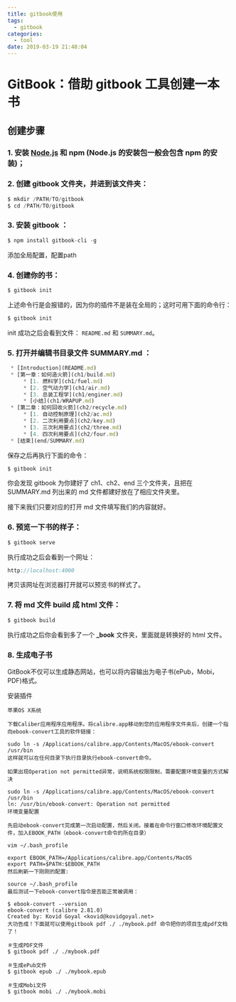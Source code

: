 ```yaml
---
title: gitbook使用
tags:
  - gitbook
categories:
  - tool
date: 2019-03-19 21:48:04
---
```


# GitBook：借助 gitbook 工具创建一本书

## 创建步骤
### 1. 安装 [Node.js](https://nodejs.org/en/) 和 npm (Node.js 的安装包一般会包含 npm 的安装)；
### 2. 创建 gitbook 文件夹，并进到该文件夹：

   ```javascript
   $ mkdir /PATH/TO/gitbook
   $ cd /PATH/TO/gitbook
   ```
### 3. 安装 gitbook ：
   
   ```javascript
   $ npm install gitbook-cli -g
   ```
   添加全局配置，配置path
### 4. 创建你的书：
   
   ```javascript
   $ gitbook init
   ```
   上述命令行是会报错的，因为你的插件不是装在全局的；这时可用下面的命令行：
   ```javascript
   $ gitbook init
   ```
   
   init 成功之后会看到文件： `README.md` 和 `SUMMARY.md`。
### 5. 打开并编辑书目录文件 SUMMARY.md ：
    
   ```javascript
    * [Introduction](README.md)
	* [第一章：如何造火箭](ch1/build.md)
		* [1. 燃料学](ch1/fuel.md)
		* [2. 空气动力学](ch1/air.md)
		* [3. 总装工程学](ch1/enginer.md)
		* [小结](ch1/WRAPUP.md)
	* [第二章：如何回收火箭](ch2/recycle.md)
		* [1. 自动控制原理](ch2/ac.md)
		* [2. 二次利用要点](ch2/key.md)
		* [3. 三次利用要点](ch2/three.md)
		* [4. 四次利用要点](ch2/four.md)
	* [结束](end/SUMMARY.md)
   ```
   保存之后再执行下面的命令：
   
   ```javascript
   $ gitbook init
   ```
   你会发现 gitbook 为你建好了 ch1、ch2、end 三个文件夹，且把在 SUMMARY.md 列出来的 md 文件都建好放在了相应文件夹里。
   
   接下来我们只要对应的打开 md 文件填写我们的内容就好。
### 6. 预览一下书的样子：
   
   ```javascript
   $ gitbook serve
   ```
   执行成功之后会看到一个网址：
   
   ```javascript
   http://localhost:4000
   ```
   拷贝该网址在浏览器打开就可以预览书的样式了。
### 7. 将 md 文件 build 成 html 文件：
   
   ```javascript
   $ gitbook build
   ```
   执行成功之后你会看到多了一个 **_book** 文件夹，里面就是转换好的 html 文件。

### 8. 生成电子书
GitBook不仅可以生成静态网站，也可以将内容输出为电子书(ePub，Mobi，PDF)格式。

安装插件

```
苹果OS X系统

下载Caliber应用程序应用程序。将calibre.app移动到您的应用程序文件夹后，创建一个指向ebook-convert工具的软件链接：

sudo ln -s /Applications/calibre.app/Contents/MacOS/ebook-convert /usr/bin
这样就可以在任何目录下执行目录执行ebook-convert命令。

如果出现Operation not permitted异常，说明系统权限限制，需要配置环境变量的方式解决

sudo ln -s /Applications/calibre.app/Contents/MacOS/ebook-convert /usr/bin
ln: /usr/bin/ebook-convert: Operation not permitted
环境变量配置

先启动ebook-convert完成第一次启动配置，然后关闭。接着在命令行窗口修改环境配置文件，加入EBOOK_PATH（ebook-convert命令的所在目录）

vim ~/.bash_profile 

export EBOOK_PATH=/Applications/calibre.app/Contents/MacOS
export PATH=$PATH:$EBOOK_PATH
然后刷新一下刚刚的配置:

source ~/.bash_profile
最后测试一下ebook-convert指令是否能正常被调用：

$ ebook-convert --version
ebook-convert (calibre 2.81.0)
Created by: Kovid Goyal <kovid@kovidgoyal.net>
大功告成！下面就可以使用gitbook pdf ./ ./mybook.pdf 命令把你的项目生成pdf文档了！
```
```
＃生成PDF文件
$ gitbook pdf ./ ./mybook.pdf

＃生成ePub文件
$ gitbook epub ./ ./mybook.epub

＃生成Mobi文件
$ gitbook mobi ./ ./mybook.mobi
```



   
   
